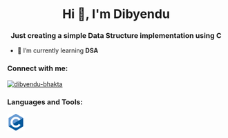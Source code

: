 <h1 align="center">Hi 👋, I'm Dibyendu</h1>
<h3 align="center">Just creating a simple Data Structure implementation using C</h3>

- 🌱 I’m currently learning **DSA**

<h3 align="left">Connect with me:</h3>
<p align="left">
<a href="https://linkedin.com/in/dibyendu-bhakta" target="blank"><img align="center" src="https://raw.githubusercontent.com/rahuldkjain/github-profile-readme-generator/master/src/images/icons/Social/linked-in-alt.svg" alt="dibyendu-bhakta" height="30" width="40" /></a>
</p>

<h3 align="left">Languages and Tools:</h3>
<p align="left"> <a href="https://www.cprogramming.com/" target="_blank" rel="noreferrer"> <img src="https://raw.githubusercontent.com/devicons/devicon/master/icons/c/c-original.svg" alt="c" width="40" height="40"/> </a> </p>

